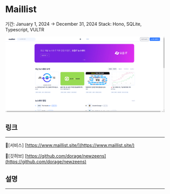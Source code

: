 # Maillist

기간: January 1, 2024 → December 31, 2024
Stack: Hono, SQLite, Typescript, VULTR

![image.png](Maillist%2016ed2fb9a533809798c7c48038f90220/image.png)

## 링크

---

🔗[서비스] [https://www.maillist.site/](https://www.maillist.site/)

🔗[깃허브] [https://github.com/dorage/newzeens](https://github.com/dorage/newzeens) 

## 설명

---